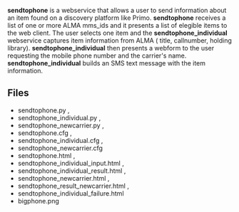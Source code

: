 **sendtophone** is a webservice that allows a user to 
send information about an item found on a discovery platform
like Primo.
**sendtophone** receives a list of one or more ALMA mms_ids and
it presents a list of elegible items to the web client. 
The user selects one item
and the **sendtophone_individual** webservice captures item information
from ALMA ( title, callnumber, holding library). **sendtophone_individual** 
then presents a webform
to the user requesting the mobile phone number and the carrier's name.
**sendtophone_individual** builds an SMS text message with the item 
information.

## Files ##
  - sendtophone.py ,
  - sendtophone_individual.py ,
  - sendtophone_newcarrier.py ,
  - sendtophone.cfg , 
  - sendtophone_individual.cfg ,
  - sendtophone_newcarrier.cfg
  - sendtophone.html ,
  - sendtophone_individual_input.html ,
  - sendtophone_individual_result.html ,
  - sendtophone_newcarrier.html ,
  - sendtophone_result_newcarrier.html ,
  - sendtophone_individual_failure.html 
  - bigphone.png
